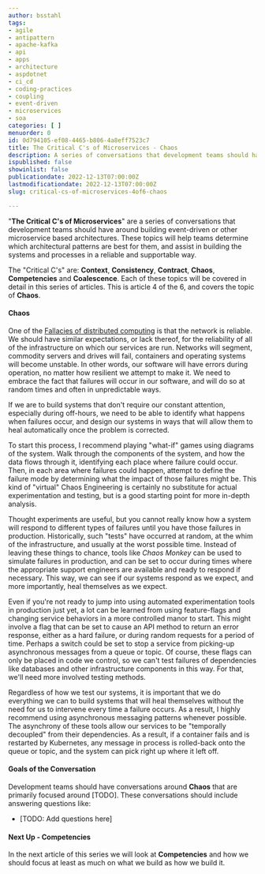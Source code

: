 ```yaml
---
author: bsstahl
tags:
- agile
- antipattern
- apache-kafka
- api
- apps
- architecture
- aspdotnet
- ci_cd
- coding-practices
- coupling
- event-driven
- microservices
- soa
categories: [ ]
menuorder: 0
id: 0d794105-ef08-4465-b806-4a8eff7523c7
title: The Critical C's of Microservices - Chaos
description: A series of conversations that development teams should have around building event driven or microservice architectures
ispublished: false
showinlist: false
publicationdate: 2022-12-13T07:00:00Z
lastmodificationdate: 2022-12-13T07:00:00Z
slug: critical-cs-of-microservices-4of6-chaos

---
```

&quot;**The Critical C's of Microservices**&quot; are a series of conversations that development teams should have around building event-driven or other microservice based architectures. These topics will help teams determine which architectural patterns are best for them, and assist in building the systems and processes in a reliable and supportable way.

The &quot;Critical C's&quot; are: **Context**, **Consistency**, **Contract**, **Chaos**, **Competencies** and **Coalescence**. Each of these topics will be covered in detail in this series of articles. This is article 4 of the 6, and covers the topic of **Chaos**.

#### Chaos

One of the [Fallacies of distributed computing](https://en.wikipedia.org/wiki/Fallacies_of_distributed_computing) is that the network is reliable. We should have similar expectations, or lack thereof, for the reliability of all of the infrastructure on which our services are run. Networks will segment, commodity servers and drives will fail, containers and operating systems will become unstable. In other words, our software will have errors during operation, no matter how resilient we attempt to make it. We need to embrace the fact that failures will occur in our software, and will do so at random times and often in unpredictable ways. 

If we are to build systems that don't require our constant attention, especially during off-hours, we need to be able to identify what happens when failures occur, and design our systems in ways that will allow them to heal automatically once the problem is corrected.

To start this process, I recommend playing "what-if" games using diagrams of the system. Walk through the components of the system, and how the data flows through it, identifying each place where failure could occur. Then, in each area where failures could happen, attempt to define the failure mode by determining what the impact of those failures might be. This kind of "virtual" Chaos Engineering is certainly no substitute for actual experimentation and testing, but is a good starting point for more in-depth analysis.

Thought experiments are useful, but you cannot really know how a system will respond to different types of failures until you have those failures in production. Historically, such "tests" have occurred at random, at the whim of the infrastructure, and usually at the worst possible time. Instead of leaving these things to chance, tools like *Chaos Monkey* can be used to simulate failures in production, and can be set to occur during times where the appropriate support engineers are available and ready to respond if necessary. This way, we can see if our systems respond as we expect, and more importantly, heal themselves as we expect.

Even if you're not ready to jump into using automated experimentation tools in production just yet, a lot can be learned from using feature-flags and changing service behaviors in a more controlled manor to start. This might involve a flag that can be set to cause an API method to return an error response, either as a hard failure, or during random requests for a period of time. Perhaps a switch could be set to stop a service from picking-up asynchronous messages from a queue or topic. Of course, these flags can only be placed in code we control, so we can't test failures of dependencies like databases and other infrastructure components in this way. For that, we'll need more involved testing methods.

Regardless of how we test our systems, it is important that we do everything we can to build systems that will heal themselves without the need for us to intervene every time a failure occurs. As a result, I highly recommend using asynchronous messaging patterns whenever possible. The asynchrony of these tools allow our services to be "temporally decoupled" from their dependencies. As a result, if a container fails and is restarted by Kubernetes, any message in process is rolled-back onto the queue or topic, and the system can pick right up where it left off.

#### Goals of the Conversation

Development teams should have conversations around **Chaos** that are primarily focused around [TODO]. These conversations should include answering questions like:

* [TODO: Add questions here]

#### Next Up - Competencies

In the next article of this series we will look at **Competencies** and how we should focus at least as much on what we build as how we build it.
